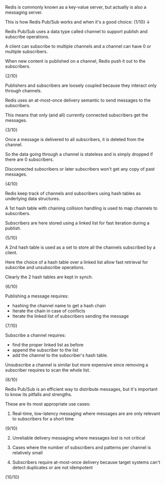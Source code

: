 Redis is commonly known as a key-value server, but actually is also a messaging server.

This is how Redis Pub/Sub works and when it's a good choice: {1/10} ↓

Redis Pub/Sub uses a data type called channel to support publish and subscribe operations.

A client can subscribe to multiple channels and a channel can have 0 or multiple subscribers.

When new content is published on a channel, Redis push it out to the subscribers.

{2/10}

Publishers and subscribers are loosely coupled because they interact only through channels. 

Redis uses an at-most-once delivery semantic to send messages to the subscribers.

This means that only (and all) currently connected subscribers get the messages.

{3/10}

Once a message is delivered to all subscribers, it is deleted from the channel.

So the data going through a channel is stateless and is simply dropped if there are 0 subscribers.

Disconnected subscribers or later subscribers won't get any copy of past messages.

{4/10}

Redis keep track of channels and subscribers using hash tables as underlying data structures.

A 1st hash table with chaining collision handling is used to map channels to subscribers.

Subscribers are here stored using a linked list for fast iteration during a publish.

{5/10}

A 2nd hash table is used as a set to store all the channels subscribed by a client.

Here the choice of a hash table over a linked list allow fast retrieval for subscribe and unsubscribe operations.

Clearly the 2 hash tables are kept in synch.

{6/10}

Publishing a message requires:

- hashing the channel name to get a hash chain 
- Iterate the chain in case of conflicts
- Iterate the linked list of subscribers sending the message

{7/10}

Subscribe a channel requires:

- find the proper linked list as before
- append the subscriber to the list
- add the channel to the subscriber's hash table.

Unsubscribe a channel is similar but more expensive since removing a subscriber requires to scan the whole list.

{8/10}

Redis Pub/Sub is an efficient way to distribute messages, but it's important to know its pitfalls and strengths.

 These are its most appropriate use cases:

1. Real-time, low-latency messaging where messages are are only relevant to subscribers for a short time

{9/10}

2. Unreliable delivery messaging where messages lost is not critical

3. Cases where the number of subscribers and patterns per channel is relatively small

4. Subscribers require at-most-once delivery because target systems can't detect duplicates or are not idempotent

{10/10}

